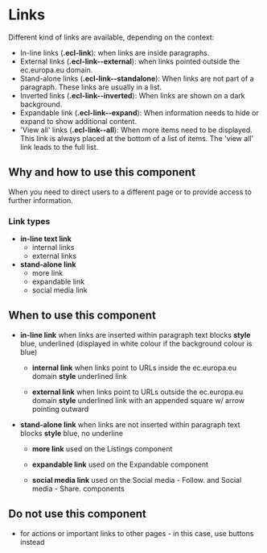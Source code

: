 # Links

Different kind of links are available, depending on the context:
- In-line links (**.ecl-link**): when links are inside paragraphs.
- External links (**.ecl-link--external**): when links pointed outside the ec.europa.eu domain.
- Stand-alone links (**.ecl-link--standalone**): When links are not part of a paragraph. These links are usually in a list.
- Inverted links (**.ecl-link--inverted**): When links are shown on a dark background.
- Expandable link (**.ecl-link--expand**): When information needs to hide or expand to show additional content.
- 'View all' links (**.ecl-link--all**): When more items need to be displayed. This link is always placed at the bottom of a list of items. The 'view all' link leads to the full list.


## Why and how to use this component
When you need to direct users to a different page or to provide access to further information.
### Link types
- __in-line text link__
  - internal links
  - external links
- __stand-alone link__
  - more link
  - expandable link
  - social media link

## When to use this component
- __in-line link__
when links are inserted within paragraph text blocks
__style__
blue, underlined (displayed in white colour if the background colour is blue)
  - __internal link__
when links point to URLs inside the ec.europa.eu domain
__style__
underlined link

  - __external link__
when links point to URLs outside the ec.europa.eu domain
__style__
underlined link with an appended square w/ arrow pointing outward

- __stand-alone link__
when links are not inserted within paragraph text blocks
__style__
blue, no underline
  - __more link__
used on the Listings component

  - __expandable link__
used on the Expandable component

  - __social media link__
used on the Social media - Follow. and Social media - Share. components
## Do not use this component
- for actions or important links to other pages - in this case, use buttons instead
